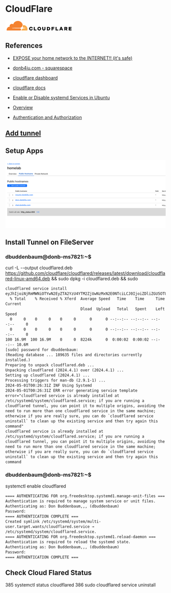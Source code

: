 # CloudFlare
![alt text](image-2.png)
## References

- [EXPOSE your home network to the INTERNET!! (it's safe)](https://youtu.be/ey4u7OUAF3c?si=pG8kaM5rGudSARnF)
- [donb4iu.com - squarespace](https://account.squarespace.com/domains/managed/donb4iu.com)
- [cloudflare dashboard](https://dash.cloudflare.com/64f1cb9607a2e06c58a36f507317a457)
- [cloudflare docs](https://developers.cloudflare.com/)
- [Enable or Disable systemd Services in Ubuntu](https://learnubuntu.com/enable-disable-systemd-services/)

- [Overview](https://developers.cloudflare.com/cloudflare-one/connections/connect-networks/downloads/)

- [Authentication and Authorization](../authentication_authorization/ssh.md)

## [Add tunnel](https://one.dash.cloudflare.com/64f1cb9607a2e06c58a36f507317a457/networks/tunnels)

## Setup Apps

![alt text](image-3.png)

## Install Tunnel on FileServer

### dbuddenbaum@donb-ms7821:~$ 
curl -L --output cloudflared.deb https://github.com/cloudflare/cloudflared/releases/latest/download/cloudflared-linux-amd64.deb &&  sudo dpkg -i cloudflared.deb &&  sudo 
```
cloudflared service install eyJhIjoiNjRmMWNiOTYwN2EyZTA2YzU4YTM2ZjUwNzMxN2E0NTciLCJ0IjoiZDliZGU5OTUtZjVhMy00MDVmLWJhZGYtM2ZhYWNkZGFhMDlhIiwicyI6IllUUTNNR1E1TVdJdE4yUTFOeTAwTjJSa0xUZ3lOemd0WkdNME1HSmtNR00xTURabCJ9
  % Total    % Received % Xferd  Average Speed   Time    Time     Time  Current
                                 Dload  Upload   Total   Spent    Left  Speed
  0     0    0     0    0     0      0      0 --:--:-- --:--:-- --:--:--     0
  0     0    0     0    0     0      0      0 --:--:-- --:--:-- --:--:--     0
100 16.9M  100 16.9M    0     0  8224k      0  0:00:02  0:00:02 --:--:-- 10.6M
[sudo] password for dbuddenbaum:
(Reading database ... 189635 files and directories currently installed.)
Preparing to unpack cloudflared.deb ...
Unpacking cloudflared (2024.4.1) over (2024.4.1) ...
Setting up cloudflared (2024.4.1) ...
Processing triggers for man-db (2.9.1-1) ...
2024-05-01T00:26:31Z INF Using Systemd
2024-05-01T00:26:31Z ERR error generating service template error="cloudflared service is already installed at /etc/systemd/system/cloudflared.service; if you are running a cloudflared tunnel, you can point it to multiple origins, avoiding the need to run more than one cloudflared service in the same machine; otherwise if you are really sure, you can do `cloudflared service uninstall` to clean up the existing service and then try again this command"
cloudflared service is already installed at /etc/systemd/system/cloudflared.service; if you are running a cloudflared tunnel, you can point it to multiple origins, avoiding the need to run more than one cloudflared service in the same machine; otherwise if you are really sure, you can do `cloudflared service uninstall` to clean up the existing service and then try again this command
```
### dbuddenbaum@donb-ms7821:~$ 
systemctl enable cloudflared

```
==== AUTHENTICATING FOR org.freedesktop.systemd1.manage-unit-files ===
Authentication is required to manage system service or unit files.
Authenticating as: Don Buddenbaum,,, (dbuddenbaum)
Password:
==== AUTHENTICATION COMPLETE ===
Created symlink /etc/systemd/system/multi-user.target.wants/cloudflared.service → /etc/systemd/system/cloudflared.service.
==== AUTHENTICATING FOR org.freedesktop.systemd1.reload-daemon ===
Authentication is required to reload the systemd state.
Authenticating as: Don Buddenbaum,,, (dbuddenbaum)
Password:
==== AUTHENTICATION COMPLETE ===
```
## Check Cloud Flared Status

385  systemctl status cloudflared
386  sudo cloudflared service uninstall

